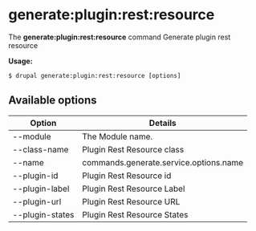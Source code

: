 # generate:plugin:rest:resource
The **generate:plugin:rest:resource** command Generate plugin rest resource

**Usage:**
```
$ drupal generate:plugin:rest:resource [options] 
```

## Available options
Option | Details
-------|-------------
--module | The Module name.
--class-name | Plugin Rest Resource class
--name | commands.generate.service.options.name
--plugin-id | Plugin Rest Resource id
--plugin-label | Plugin Rest Resource Label
--plugin-url | Plugin Rest Resource URL
--plugin-states | Plugin Rest Resource States

